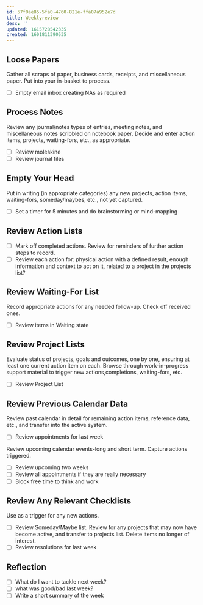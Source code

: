```yaml
---
id: 57f0ae85-5fa0-4760-821e-ffa07a952e7d
title: Weeklyreview
desc: ''
updated: 1615728542335
created: 1601811390535
---
```



## Loose Papers

Gather all scraps of paper, business cards, receipts, and miscellaneous paper. Put into your in-basket to process.

- [ ] Empty email inbox creating NAs as required

## Process Notes

Review any journal/notes types of entries, meeting notes, and miscellaneous notes scribbled on notebook paper. Decide and enter action items, projects, waiting-fors, etc., as appropriate.

- [ ] Review moleskine
- [ ] Review journal files

## Empty Your Head

Put in writing (in appropriate categories) any new projects, action items, waiting-fors, someday/maybes, etc., not yet captured.

- [ ] Set a timer for 5 minutes and do brainstorming or mind-mapping

## Review Action Lists

- [ ] Mark off completed actions. Review for reminders of further action steps to record.
- [ ] Review each action for: physical action with a defined result, enough information and context to act on it, related to a project in the projects list?

## Review Waiting-For List

Record appropriate actions for any needed follow-up. Check off received ones.

- [ ] Review items in Waiting state

## Review Project Lists

Evaluate status of projects, goals and outcomes, one by one, ensuring at least one current action item on each. Browse through work-in-progress support material to trigger new actions,completions, waiting-fors, etc.

- [ ] Review Project List

## Review Previous Calendar Data

Review past calendar in detail for remaining action items, reference data, etc., and transfer into the active system.

- [ ] Review appointments for last week

Review upcoming calendar events-long and short term. Capture actions triggered.

- [ ] Review upcoming two weeks
- [ ] Review all appointments if they are really necessary
- [ ] Block free time to think and work

## Review Any Relevant Checklists

Use as a trigger for any new actions.

- [ ] Review Someday/Maybe list. Review for any projects that may now have become active, and transfer to projects list. Delete items no longer of interest.
- [ ] Review resolutions for last week

## Reflection

- [ ] What do I want to tackle next week?
- [ ] what was good/bad last week?
- [ ] Write a short summary of the week
